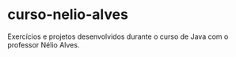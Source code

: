 # curso-nelio-alves
Exercícios e projetos desenvolvidos durante o curso de Java com o professor Nélio Alves.
